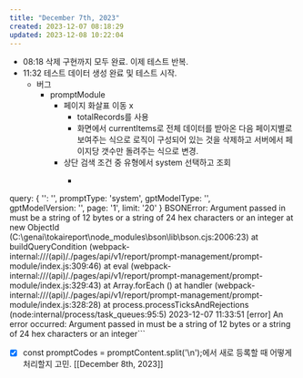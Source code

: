 ```yaml
---
title: "December 7th, 2023"
created: 2023-12-07 08:18:29
updated: 2023-12-08 10:22:04
---
```

  * 08:18 삭제 구현까지 모두 완료. 이제 테스트 반복.
  * 11:32 테스트 데이터 생성 완료 및 테스트 시작.
    * 버그
      * promptModule
        * 페이지 화살표 이동 x
          * totalRecords를 사용
          * 화면에서 currentItems로 전체 데이터를 받아온 다음 페이지별로 보여주는 식으로 로직이 구성되어 있는 것을 삭제하고 서버에서 페이지당 갯수만 돌려주는 식으로 변경.
        * 상단 검색 조건 중 유형에서 system 선택하고 조회
          * ```plain text
query:  {
  '': '',
  promptType: 'system',
  gptModelType: '',    
  gptModelVersion: '', 
  page: '1',
  limit: '20'
}
BSONError: Argument passed in must be a string of 12 bytes or a string of 24 hex characters or an integer
    at new ObjectId (C:\genai\tokaireport\node_modules\bson\lib\bson.cjs:2006:23)
    at buildQueryCondition (webpack-internal:///(api)/./pages/api/v1/report/prompt-management/prompt-module/index.js:309:46)
    at eval (webpack-internal:///(api)/./pages/api/v1/report/prompt-management/prompt-module/index.js:329:43)
    at Array.forEach (<anonymous>)
    at handler (webpack-internal:///(api)/./pages/api/v1/report/prompt-management/prompt-module/index.js:328:28)
    at process.processTicksAndRejections (node:internal/process/task_queues:95:5)
2023-12-07 11:33:51 [error] An error occurred: Argument passed in must be a string of 12 bytes or a string of 24 hex characters or an integer```
  * [x] const promptCodes = promptContent.split('\n');에서 새로 등록할 때 어떻게 처리할지 고민. [[December 8th, 2023]]